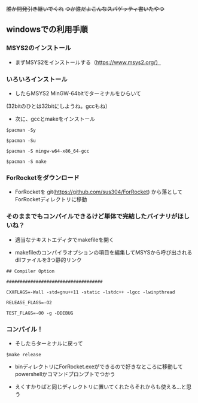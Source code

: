  ~~誰か開発引き継いでくれ~~
 ~~つか誰だよこんなスパゲッティ書いたやつ~~

## windowsでの利用手順

### MSYS2のインストール

* まずMSYS2をインストールする（https://www.msys2.org/）

### いろいろインストール

* したらMSYS2 MinGW-64bitでターミナルをひらいて

(32bitのひとは32bitにしようね。gccもね）

* 次に、gccとmakeをインストール

`$pacman -Sy`

`$pacman -Su`

`$pacman -S mingw-w64-x86_64-gcc`

`$pacman -S make`

### ForRocketをダウンロード

* ForRocketを git(https://github.com/sus304/ForRocket) から落としてForRocketディレクトリに移動

### そのままでもコンパイルできるけど単体で完結したバイナリがほしいね？

* 適当なテキストエディタでmakefileを開く

* makefileのコンパイラオプションの項目を編集してMSYSから呼び出されるdllファイルを3つ静的リンク

```
## Compiler Option

####################################

CXXFLAGS=-Wall -std=gnu++11 -static -lstdc++ -lgcc -lwinpthread

RELEASE_FLAGS=-O2

TEST_FLAGS=-O0 -g -DDEBUG
```
    
### コンパイル！

* そしたらターミナルに戻って

`$make release`

* binディレクトリにForRocket.exeができるので好きなところに移動してpowershellかコマンドプロンプトでつかう

* えくすかりばと同じディレクトリに置いてくれたらそれからも使える...と思う 
